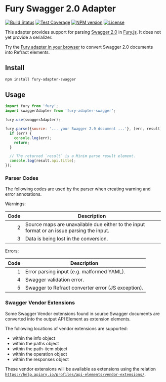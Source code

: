 # Fury Swagger 2.0 Adapter

[![Build Status](https://img.shields.io/travis/apiaryio/fury-adapter-swagger.svg)](https://travis-ci.org/apiaryio/fury-adapter-swagger)
[![Test Coverage](https://img.shields.io/codeclimate/coverage/github/apiaryio/fury-adapter-swagger.svg)](https://codeclimate.com/github/apiaryio/fury-adapter-swagger/coverage)
[![NPM version](https://img.shields.io/npm/v/fury-adapter-swagger.svg)](https://www.npmjs.org/package/fury-adapter-swagger)
[![License](https://img.shields.io/npm/l/fury-adapter-swagger.svg)](https://www.npmjs.org/package/fury-adapter-swagger)

This adapter provides support for parsing [Swagger 2.0](http://swagger.io/) in [Fury.js](https://github.com/apiaryio/fury.js). It does not yet provide a serializer.

Try the [Fury adapter in your browser](https://tonicdev.com/npm/fury-adapter-swagger) to convert Swagger 2.0 documents into Refract elements.

## Install

```sh
npm install fury-adapter-swagger
```

## Usage

```js
import fury from 'fury';
import swaggerAdapter from 'fury-adapter-swagger';

fury.use(swaggerAdapter);

fury.parse({source: '... your Swagger 2.0 document ...'}, (err, result) => {
  if (err) {
    console.log(err);
    return;
  }

  // The returned `result` is a Minim parse result element.
  console.log(result.api.title);
});
```

### Parser Codes

The following codes are used by the parser when creating warning and error annotations.

Warnings:

Code | Description
---: | -----------
   2 | Source maps are unavailable due either to the input format or an issue parsing the input.
   3 | Data is being lost in the conversion.

Errors:

Code | Description
---: | -----------
   1 | Error parsing input (e.g. malformed YAML).
   4 | Swagger validation error.
   5 | Swagger to Refract converter error (JS exception).

### Swagger Vendor Extensions

Some Swagger Vendor extensions found in source Swagger documents are converted
into the output API Element as extension elements.

The following locations of vendor extensions are supported:

- within the info object
- within the paths object
- within the path-item object
- within the operation object
- within the responses object

These vendor extensions will be available as extensions using the relation
[`https://help.apiary.io/profiles/api-elements/vendor-extensions/`](https://help.apiary.io/profiles/api-elements/vendor-extensions/).
